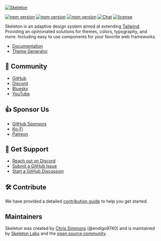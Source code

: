 [![Skeleton](https://i.imgur.com/3YVHkcc.png)](https://www.skeleton.dev/)

[![npm version](https://img.shields.io/npm/v/@skeletonlabs/skeleton?logo=npm&color=cb3837&label=skeleton)](https://www.npmjs.com/package/@skeletonlabs/skeleton)
[![npm version](https://img.shields.io/npm/v/@skeletonlabs/skeleton-react?logo=npm&color=cb3837&label=skeleton-react)](https://www.npmjs.com/package/@skeletonlabs/skeleton-react)
[![npm version](https://img.shields.io/npm/v/@skeletonlabs/skeleton-svelte?logo=npm&color=cb3837&label=skeleton-svelte)](https://www.npmjs.com/package/@skeletonlabs/skeleton-svelte)
[![Chat](https://img.shields.io/discord/1003691521280856084?label=chat&logo=discord&color=7289da)](https://discord.gg/EXqV7W8MtY)
[![license](https://img.shields.io/badge/license-MIT-%23bada55)](https://github.com/skeletonlabs/skeleton/blob/master/LICENSE)

Skeleton is an adaptive design system aimed at extending [Tailwind](https://tailwindcss.com/). Providing an opinionated solutions for themes, colors, typography, and more. Including easy to use components for your favorite web frameworks.

- [Documentation](https://skeleton.dev/)
- [Theme Generator](https://themes.skeleton.dev/themes/create)

## 👋 Community

- [GitHub](https://github.com/skeletonlabs/skeleton)
- [Discord](https://discord.gg/EXqV7W8MtY)
- [Bluesky](https://bsky.app/profile/skeletonlabs.bsky.social)
- [YouTube](https://www.youtube.com/@skeletonlabs)

## 👍 Sponsor Us

- [GitHub Sponsors](https://github.com/sponsors/skeletonlabs)
- [Ko-Fi](https://ko-fi.com/skeletonlabs)
- [Patreon](https://patreon.com/user?u=83786276)

## 🤝 Get Support

- [Reach out on Discord](https://discord.gg/EXqV7W8MtY)
- [Submit a GitHub Issue](https://github.com/skeletonlabs/skeleton/issues/new/choose)
- [Start a GitHub Discussion](https://github.com/skeletonlabs/skeleton/discussions)

## 🛠️ Contribute

We have provided a detailed [contribution guide](https://www.skeleton.dev/docs/resources/contribute) to help you get started.

## Maintainers

Skeleton was created by [Chris Simmons](https://github.com/endigo9740) (@endigo9740) and is maintained by [Skeleton Labs](https://www.skeletonlabs.co/) and the [open source community](https://github.com/skeletonlabs/skeleton/graphs/contributors).
